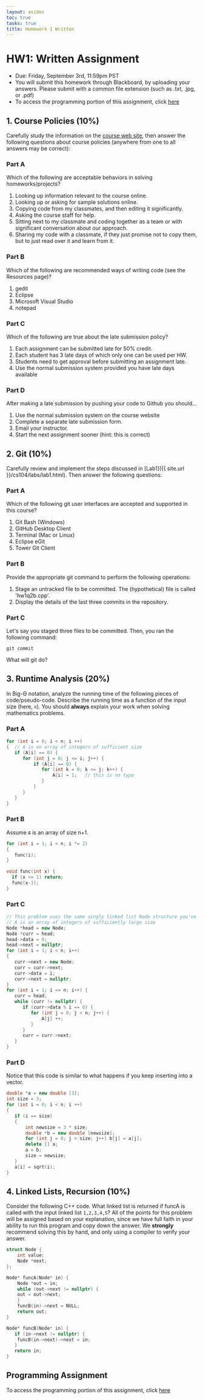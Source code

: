 ```yaml
---
layout: asides
toc: true
tasks: true
title: Homework 1 Written
---
```


# HW1: Written Assignment

+ Due: Friday, September 3rd, 11:59pm PST
+ You will submit this homework through Blackboard, by uploading your answers.  Please submit with a common file extension (such as .txt, .jpg, or .pdf)
+ To access the programming portion of this assignment, click [here](./programming/)

## 1. Course Policies (10%)

Carefully study the information on the [course web site]({{site.url}}/cs104/), then answer the following questions about course policies (anywhere from one to all answers may be correct):

### Part A
Which of the following are acceptable behaviors in solving homeworks/projects?

1. Looking up information relevant to the course online.
2. Looking up or asking for sample solutions online.
3. Copying code from my classmates, and then editing it significantly.
4. Asking the course staff for help.
5. Sitting next to my classmate and coding together as a team or with significant conversation about our approach.
6. Sharing my code with a classmate, if they just promise not to copy them, but to just read over it and learn from it.

### Part B
Which of the following are recommended ways of writing code (see the Resources page)?

1. gedit
2. Eclipse
3. Microsoft Visual Studio
4. notepad

### Part C
Which of the following are true about the late submission policy?

1. Each assignment can be submitted late for 50% credit.
2. Each student has 3 late days of which only one can be used per HW.
3. Students need to get approval before submitting an assignment late.
5. Use the normal submission system provided you have late days available

### Part D
After making a late submission by pushing your code to Github you should...

1. Use the normal submission system on the course website
2. Complete a separate late submission form.
3. Email your instructor.
4. Start the next assignment sooner (hint: this is correct)

## 2. Git (10%)
Carefully review and implement the steps discussed in [Lab1]({{ site.url }}/cs104/labs/lab1.html). Then answer the following questions:

### Part A
Which of the following git user interfaces are accepted and supported in this course?

1. Git Bash (Windows)
2. GitHub Desktop Client
3. Terminal (Mac or Linux)
4. Eclipse eGit
5. Tower Git Client

### Part B
Provide the appropriate git command to perform the following operations:

1. Stage an untracked file to be committed. The (hypothetical) file is called 'hw1q2b.cpp'.
2. Display the details of the last three commits in the repository.

### Part C
Let's say you staged three files to be committed. Then, you ran the following command:

`git commit`

What will git do?

## 3. Runtime Analysis (20%)
In Big-&Theta; notation, analyze the running time of the following pieces of code/pseudo-code. Describe the running time as a function of the input size (here, `n`).  You should **always** explain your work when solving mathematics problems.

### Part A

```c++
for (int i = 0; i < n; i ++)
{  // A is an array of integers of sufficient size
   if (A[i] == 0) {
      for (int j = 0; j <= i; j++) {
          if (A[i] == 0) {
             for (int k = 0; k <= j; k++) {
                 A[i] = 1;   // this is no typo
             }
          }
      }
   }
}
```

### Part B
Assume `A` is an array of size n+1.

```c++
for (int i = 1; i < n; i *= 2)
{
   func(i);
}

void func(int x) {
  if (x <= 1) return;
  func(x-1);
}

```

### Part C

```c++
// This problem uses the same singly linked list Node structure you've seen a lot
// A is an array of integers of sufficiently large size
Node *head = new Node;
Node *curr = head;
head->data = 0;
head->next = nullptr;
for (int i = 1; i < n; i++)
{
   curr->next = new Node;
   curr = curr->next;
   curr->data = i;
   curr->next = nullptr;
}
for (int i = 1; i <= n; i++) {
   curr = head;
   while (curr != nullptr) {
      if (curr->data % i == 0) {
         for (int j = 0; j < n; j++) {
             A[j] ++;
         }
      }
      curr = curr->next;
   }
}
```

### Part D

Notice that this code is similar to what happens if you keep inserting into a vector.

```c++
double *a = new double [3];
int size = 3;
for (int i = 0; i < n; i ++) 
{
   if (i == size)
   {  
       int newsize = 3 * size;
       double *b = new double [newsize];
       for (int j = 0; j < size; j++) b[j] = a[j];
       delete [] a;
       a = b;
       size = newsize;
   }
   a[i] = sqrt(i);
}
```

## 4. Linked Lists, Recursion (10%)

Consider the following C++ code.  What linked list is returned if funcA is called with the input linked list `1,2,3,4,5`?  All of the points for this problem will be assigned based on your explanation, since we have full faith in your ability to run this program and copy down the answer.  We **strongly** recommend solving this by hand, and only using a compiler to verify your answer.

```c++
struct Node {
    int value;
    Node *next;
};

Node* funcA(Node* in) {
    Node *out = in;
    while (out->next != nullptr) {
	out = out->next;
    }
    funcB(in)->next = NULL;
    return out;
}

Node* funcB(Node* in) {
   if (in->next != nullptr) {
	funcB(in->next)->next = in;
   }
   return in;
}
```

## Programming Assignment

To access the programming portion of this assignment, click [here](./programming/)
